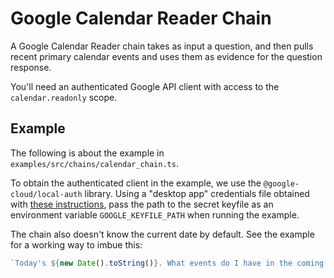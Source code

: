 # Google Calendar Reader Chain

A Google Calendar Reader chain takes as input a question, and then pulls recent primary calendar events and uses them as evidence for the question response.

You'll need an authenticated Google API client with access to the `calendar.readonly` scope.

## Example

The following is about the example in `examples/src/chains/calendar_chain.ts`.

To obtain the authenticated client in the example, we use the `@google-cloud/local-auth` library. Using a "desktop app" credentials file obtained with [these instructions](https://developers.google.com/calendar/api/quickstart/nodejs#authorize_credentials_for_a_desktop_application), pass the path to the secret keyfile as an environment variable `GOOGLE_KEYFILE_PATH` when running the example.

The chain also doesn't know the current date by default. See the example for a working way to imbue this:

```ts
`Today's ${new Date().toString()}. What events do I have in the coming month?`;
```
